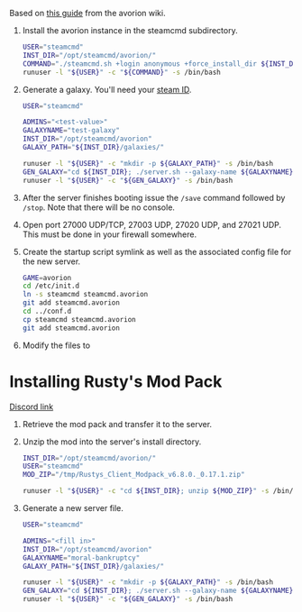 Based on [this guide](https://avorion.gamepedia.com/Setting_up_a_server#Setting_up_the_Server_.28Linux.29) from the avorion wiki.

1. Install the avorion instance in the steamcmd subdirectory.

    ```bash
    USER="steamcmd"
    INST_DIR="/opt/steamcmd/avorion/"
    COMMAND="./steamcmd.sh +login anonymous +force_install_dir ${INST_DIR} +app_update 565060 validate +exit"
    runuser -l "${USER}" -c "${COMMAND}" -s /bin/bash
    ```
2. Generate a galaxy. You'll need your [steam ID](http://csgopedia.com/steam-id-finder/).

    ```bash
    USER="steamcmd"

    ADMINS="<test-value>"
    GALAXYNAME="test-galaxy" 
    INST_DIR="/opt/steamcmd/avorion"
    GALAXY_PATH="${INST_DIR}/galaxies/"
    
    runuser -l "${USER}" -c "mkdir -p ${GALAXY_PATH}" -s /bin/bash
    GEN_GALAXY="cd ${INST_DIR}; ./server.sh --galaxy-name ${GALAXYNAME} --admin ${ADMINS} --datapath ${GALAXY_PATH}"
    runuser -l "${USER}" -c "${GEN_GALAXY}" -s /bin/bash
    ```
3. After the server finishes booting issue the `/save` command followed by `/stop`. Note that there will be no console.
4. Open port 27000 UDP/TCP, 27003 UDP, 27020 UDP, and 27021 UDP. This must be done in your firewall somewhere. 
5. Create the startup script symlink as well as the associated config file for the new server.

    ```bash
    GAME=avorion
    cd /etc/init.d
    ln -s steamcmd steamcmd.avorion
    git add steamcmd.avorion
    cd ../conf.d
    cp steamcmd steamcmd.avorion
    git add steamcmd.avorion
    ```
6. Modify the files to 

# Installing Rusty's Mod Pack

[Discord link](https://discord.gg/w7D4mn5)

1. Retrieve the mod pack and transfer it to the server.
2. Unzip the mod into the server's install directory.

    ```bash
    INST_DIR="/opt/steamcmd/avorion/"
    USER="steamcmd"
    MOD_ZIP="/tmp/Rustys_Client_Modpack_v6.8.0._0.17.1.zip"

    runuser -l "${USER}" -c "cd ${INST_DIR}; unzip ${MOD_ZIP}" -s /bin/bash
    ```
3. Generate a new server file.

    ```bash
    USER="steamcmd"

    ADMINS="<fill in>"
    INST_DIR="/opt/steamcmd/avorion"
    GALAXYNAME="moral-bankruptcy" 
    GALAXY_PATH="${INST_DIR}/galaxies/"
    
    runuser -l "${USER}" -c "mkdir -p ${GALAXY_PATH}" -s /bin/bash
    GEN_GALAXY="cd ${INST_DIR}; ./server.sh --galaxy-name ${GALAXYNAME} --admin ${ADMINS} --datapath ${GALAXY_PATH}"
    runuser -l "${USER}" -c "${GEN_GALAXY}" -s /bin/bash
    ```
